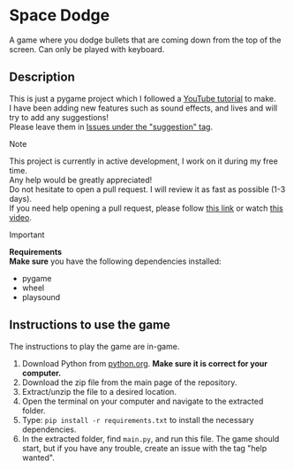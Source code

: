 # Space Dodge

A game where you dodge bullets that are coming down from the top of the screen. Can only be played with keyboard.

## Description

This is just a pygame project which I followed a [YouTube tutorial](https://www.youtube.com/watch?v=waY3LfJhQLY) to make.  
I have been adding new features such as sound effects, and lives and will try to add any suggestions!  
Please leave them in [Issues under the "suggestion" tag](../../issues/new?template=suggestion.md).

>[!Note]  
> This project is currently in active development, I work on it during my free time.  
> Any help would be greatly appreciated!  
> Do not hesitate to open a pull request. I will review it as fast as possible (1-3 days).  
> If you need help opening a pull request, please follow [this link](https://docs.github.com/en/pull-requests/collaborating-with-pull-requests/proposing-changes-to-your-work-with-pull-requests/creating-a-pull-request-from-a-fork) or watch [this video](https://www.youtube.com/watch?v=nCKdihvneS0).

>[!Important]
> **Requirements**  
>**Make sure** you have the following dependencies installed:
>- pygame
>- wheel
>- playsound

## Instructions to use the game

The instructions to play the game are in-game.

1. Download Python from [python.org](https://python.org). **Make sure it is correct for your computer.**
2. Download the zip file from the main page of the repository.
3. Extract/unzip the file to a desired location.
4. Open the terminal on your computer and navigate to the extracted folder.
5. Type: `pip install -r requirements.txt` to install the necessary dependencies.
6. In the extracted folder, find `main.py`, and run this file. The game should start, but if you have any trouble, create an issue with the tag "help wanted".